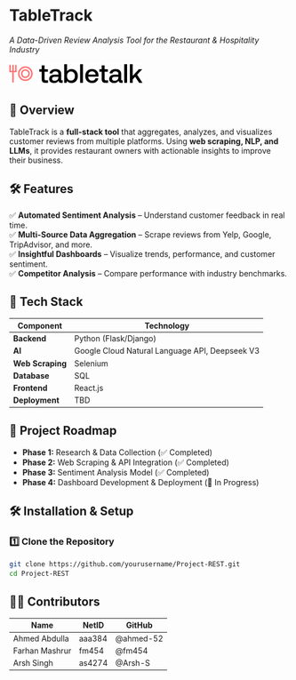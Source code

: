 # **TableTrack**
_A Data-Driven Review Analysis Tool for the Restaurant & Hospitality Industry_

![TableTrackLogo](frontend/public/logowtext.png)

## **📌 Overview**
TableTrack is a **full-stack tool** that aggregates, analyzes, and visualizes customer reviews from multiple platforms. Using **web scraping, NLP, and LLMs**, it provides restaurant owners with actionable insights to improve their business.

## **🛠 Features**
✅ **Automated Sentiment Analysis** – Understand customer feedback in real time.  
✅ **Multi-Source Data Aggregation** – Scrape reviews from Yelp, Google, TripAdvisor, and more.  
✅ **Insightful Dashboards** – Visualize trends, performance, and customer sentiment.  
✅ **Competitor Analysis** – Compare performance with industry benchmarks.  

## **📐 Tech Stack**
| **Component**       | **Technology** |
|---------------------|---------------|
| **Backend**        | Python (Flask/Django) |
| **AI**             | Google Cloud Natural Language API, Deepseek V3 |
| **Web Scraping**   | Selenium |
| **Database**       | SQL |
| **Frontend**       | React.js |
| **Deployment**     | TBD |

## **📅 Project Roadmap**
- **Phase 1:** Research & Data Collection (✅ Completed)
- **Phase 2:** Web Scraping & API Integration (✅ Completed)
- **Phase 3:** Sentiment Analysis Model (✅ Completed)
- **Phase 4:** Dashboard Development & Deployment (🔄 In Progress)

## **🛠 Installation & Setup**
### **1️⃣ Clone the Repository**
```bash
git clone https://github.com/yourusername/Project-REST.git
cd Project-REST
```

## 👨‍💻 Contributors

| Name            | NetID  | GitHub       |
|----------------|--------|---------------|
| Ahmed Abdulla  | aaa384 | @ahmed-52 |
| Farhan Mashrur | fm454  | @fm454|
| Arsh Singh     | as4274 | @Arsh-S|
